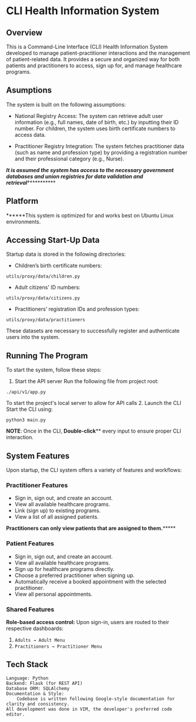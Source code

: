 # CLI Health Information System
 ## Overview
This is a Command-Line Interface (CLI) Health Information System developed to manage patient-practitioner interactions and the management of patient-related data. It provides a secure and organized way for both patients and practitioners to access, sign up for, and manage healthcare programs.
## Asumptions
The system is built on the following assumptions:
- National Registry Access: The system can retrieve adult user information (e.g., full names, date of birth, etc.) by inputting their ID number. For children, the system uses birth certificate numbers to access data.

- Practitioner Registry Integration: The system fetches practitioner data (such as name and profession type) by providing a registration number and their professional category (e.g., Nurse).

*******It is assumed the system has access to the necessary government databases and union registries for data validation and retrieval******************
## Platform

******This system is optimized for and works best on Ubuntu Linux environments.
## Accessing Start-Up Data
Startup data is stored in the following directories:

- Children’s birth certificate numbers:

`utils/proxy/data/children.py`

- Adult citizens' ID numbers:

`utils/proxy/data/citizens.py`

- Practitioners’ registration IDs and profession types:

`utils/proxy/data/practitioners`

These datasets are necessary to successfully register and authenticate users into the system.
## Running The Program
To start the system, follow these steps:

1. Start the API server
Run the following file from project root:

`./api/v1/app.py`

To start the project's local server to allow for API calls
2. Launch the CLI
Start the CLI using:

`python3 main.py`

**NOTE**: Once in the CLI, **Double-click**** every input to ensure proper CLI interaction.
## System Features
Upon startup, the CLI system offers a variety of features and workflows:
### Practitioner Features
- Sign in, sign out, and create an account.
- View all available healthcare programs.
- Link (sign up) to existing programs.
- View a list of all assigned patients.

********Practitioners can only view patients that are assigned to them.*************

### Patient Features
- Sign in, sign out, and create an account.
- View all available healthcare programs.
- Sign up for healthcare programs directly.
- Choose a preferred practitioner when signing up.
- Automatically receive a booked appointment with the selected practitioner.
- View all personal appointments.

### Shared Features
**Role-based access control:**
Upon sign-in, users are routed to their respective dashboards:

1. `Adults → Adult Menu`
2. `Practitioners → Practitioner Menu`

## Tech Stack
```
Language: Python
Backend: Flask (for REST API)
Database ORM: SQLAlchemy
Documentation & Style:
    Codebase is written following Google-style documentation for clarity and consistency.
All development was done in VIM, the developer's preferred code editor.
```
